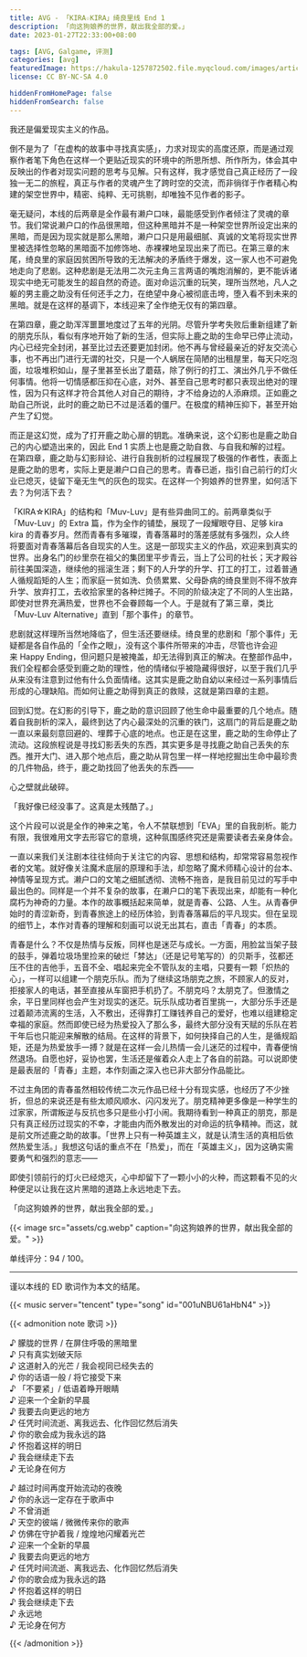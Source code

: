 ```yaml
---
title: AVG - 「KIRA☆KIRA」绮良里线 End 1
description: 「向这狗娘养的世界，献出我全部的爱。」
date: 2023-01-27T22:33:00+08:00

tags: [AVG, Galgame, 评测]
categories: [avg]
featuredImage: https://hakula-1257872502.file.myqcloud.com/images/article-covers/kira-kira.webp
license: CC BY-NC-SA 4.0

hiddenFromHomePage: false
hiddenFromSearch: false
---
```


<!--more-->

我还是偏爱现实主义的作品。

倒不是为了「在虚构的故事中寻找真实感」，力求对现实的高度还原，而是通过观察作者笔下角色在这样一个更贴近现实的环境中的所思所想、所作所为，体会其中反映出的作者对现实问题的思考与见解。只有这样，我才感觉自己真正经历了一段独一无二的旅程，真正与作者的灵魂产生了跨时空的交流，而非徜徉于作者精心构建的架空世界中，精密、纯粹、无可挑剔，却唯独不见作者的影子。

毫无疑问，本线的后两章是全作最有濑户口味，最能感受到作者倾注了灵魂的章节。我们常说濑户口的作品很黑暗，但这种黑暗并不是一种架空世界所设定出来的黑暗，而是因为现实就是那么黑暗，濑户口只是用最细腻、真诚的文笔将现实世界里被选择性忽略的黑暗面不加修饰地、赤裸裸地呈现出来了而已。在第三章的末尾，绮良里的家庭因贫困所导致的无法解决的矛盾终于爆发，这一家人也不可避免地走向了悲剧。这种悲剧是无法用二次元主角三言两语的嘴炮消解的，更不能诉诸现实中绝无可能发生的超自然的奇迹。面对命运沉重的玩笑，理所当然地，凡人之躯的男主鹿之助没有任何还手之力，在绝望中身心被彻底击垮，堕入看不到未来的黑暗。就是在这样的基调下，本线迎来了全作绝无仅有的第四章。

在第四章，鹿之助浑浑噩噩地度过了五年的光阴。尽管升学考失败后重新组建了新的朋克乐队，看似有序地开始了新的生活，但实际上鹿之助的生命早已停止流动，内心已经完全封闭，甚至比过去还要更加封闭。他不再与曾经最亲近的好友交流心事，也不再出门进行无谓的社交，只是一个人蜗居在简陋的出租屋里，每天只吃泡面，垃圾堆积如山，屋子里甚至长出了蘑菇，除了例行的打工、演出外几乎不做任何事情。他将一切情感都压抑在心底，对外、甚至自己思考时都只表现出绝对的理性，因为只有这样才符合其他人对自己的期待，才不给身边的人添麻烦。正如鹿之助自己所说，此时的鹿之助已不过是活着的僵尸。在极度的精神压抑下，甚至开始产生了幻觉。

而正是这幻觉，成为了打开鹿之助心扉的钥匙。准确来说，这个幻影也是鹿之助自己的内心塑造出来的，因此 End 1 实质上也是鹿之助自救、与自我和解的过程。在第四章，鹿之助与幻影辩论、进行自我剖析的过程展现了极强的作者性，表面上是鹿之助的思考，实际上更是濑户口自己的思考。青春已逝，指引自己前行的灯火业已熄灭，徒留下毫无生气的灰色的现实。在这样一个狗娘养的世界里，如何活下去？为何活下去？

「KIRA☆KIRA」的结构和「Muv-Luv」是有些异曲同工的。前两章类似于「Muv-Luv」的 Extra 篇，作为全作的铺垫，展现了一段耀眼夺目、足够 kira kira 的青春岁月。然而青春有多璀璨，青春落幕时的落差感就有多强烈，众人终将要面对青春落幕后各自现实的人生。这是一部现实主义的作品，欢迎来到真实的世界。出身名门的纱里奈在祖父的集团里平步青云，当上了公司的社长；天才殿谷前往美国深造，继续他的摇滚生涯；剩下的人升学的升学、打工的打工，过着普通人循规蹈矩的人生；而家庭一贫如洗、负债累累、父母卧病的绮良里则不得不放弃升学、放弃打工，去收拾家里的各种烂摊子。不同的阶级决定了不同的人生出路，即使对世界充满热爱，世界也不会眷顾每一个人。于是就有了第三章，类比「Muv-Luv Alternative」直到「那个事件」的章节。

悲剧就这样理所当然地降临了，但生活还要继续。绮良里的悲剧和「那个事件」无疑都是各自作品的「全作之眼」，没有这个事件所带来的冲击，尽管也许会迎来 Happy Ending，但问题只是被掩盖，却无法得到真正的解决。在整部作品中，我们全程都会感受到鹿之助的理性，他的情绪似乎被隐藏得很好，以至于我们几乎从来没有注意到过他有什么负面情绪。这其实是鹿之助自幼以来经过一系列事情后形成的心理缺陷。而如何让鹿之助得到真正的救赎，这就是第四章的主题。

回到幻觉。在幻影的引导下，鹿之助的意识回顾了他生命中最重要的几个地点。随着自我剖析的深入，最终到达了内心最深处的沉重的铁门，这扇门的背后是鹿之助一直以来最刻意回避的、埋葬于心底的地点。也正是在这里，鹿之助的生命停止了流动。这段旅程说是寻找幻影丢失的东西，其实更多是寻找鹿之助自己丢失的东西。推开大门、进入那个地点后，鹿之助从背包里一样一样地挖掘出生命中最珍贵的几件物品，终于，鹿之助找回了他丢失的东西——

心之壁就此破碎。

「我好像已经没事了。这真是太残酷了。」

这个片段可以说是全作的神来之笔，令人不禁联想到「EVA」里的自我剖析。能力有限，我很难用文字去形容它的意境，这种氛围感终究还是需要读者去亲身体会。

一直以来我们关注剧本往往倾向于关注它的内容、思想和结构，却常常容易忽视作者的文笔。就好像关注魔术底层的原理和手法，却忽略了魔术师精心设计的台本、神情等呈现方式。濑户口的文笔之细腻透彻、流畅不拖沓，是我目前见过的写手中最出色的。同样是一个并不复杂的故事，在濑户口的笔下表现出来，却能有一种化腐朽为神奇的力量。本作的故事概括起来简单，就是青春、公路、人生。从青春伊始时的青涩新奇，到青春旅途上的经历体验，到青春落幕后的平凡现实。但在呈现的细节上，本作对青春的理解和刻画可以说无出其右，直击「青春」的本质。

青春是什么？不仅是热情与反叛，同样也是迷茫与成长。一方面，用脸盆当架子鼓的鼓手，弹着垃圾场里捡来的破烂「棼达」（还是记号笔写的）的贝斯手，弦都还压不住的吉他手，五音不全、唱起来完全不管队友的主唱，只要有一颗「炽热的心」，一样可以组建一个朋克乐队。而为了继续这场朋克之旅，不顾家人的反对，拒接家人的电话，甚至直接从车窗把手机扔了。不朋克吗？太朋克了。但激情之余，平日里同样也会产生对现实的迷茫。玩乐队成功者百里挑一，大部分乐手还是过着颠沛流离的生活，入不敷出，还得靠打工赚钱养自己的爱好，也难以组建稳定幸福的家庭。然而即使已经为热爱投入了那么多，最终大部分没有天赋的乐队在若干年后也只能迎来解散的结局。在这样的背景下，如何抉择自己的人生，是循规蹈矩，还是为热爱放手一搏？就是在这样一会儿热情一会儿迷茫的过程中，青春便悄然退场。自愿也好，妥协也罢，生活还是催着众人走上了各自的前路。可以说即使是最表层的「青春」主题，本作刻画之深入也已非大部分作品能比。

不过主角团的青春虽然相较传统二次元作品已经十分有现实感，也经历了不少挫折，但总的来说还是有些太顺风顺水、闪闪发光了。朋克精神更多像是一种学生的过家家，所谓叛逆与反抗也多只是些小打小闹。我期待看到一种真正的朋克，那是只有真正经历过现实的不幸，才能由内而外散发出的对命运的抗争精神。而这，就是前文所述鹿之助的故事。「世界上只有一种英雄主义，就是认清生活的真相后依然热爱生活。」我想这句话的重点不在「热爱」，而在「英雄主义」，因为这确实需要勇气和强烈的意志——

即使引领前行的灯火已经熄灭，心中却留下了一颗小小的火种，而这颗看不见的火种便足以让我在这片黑暗的道路上永远地走下去。

「向这狗娘养的世界，献出我全部的爱。」

{{< image src="assets/cg.webp" caption="向这狗娘养的世界，献出我全部的爱。" >}}

单线评分：94 / 100。

---

谨以本线的 ED 歌词作为本文的结尾。

{{< music server="tencent" type="song" id="001uNBU61aHbN4" >}}

{{< admonition note 歌词 >}}

♪ 朦胧的世界 / 在屏住呼吸的黑暗里  
♪ 只有真实划破天际  
♪ 这道射入的光芒 / 我会视同已经失去的  
♪ 你的话语一般 / 将它接受下来  
♪ 「不要紧」/ 低语着睁开眼睛  
♪ 迎来一个全新的早晨  
♪ 我要去向更远的地方  
♪ 任凭时间流逝、离我远去、化作回忆然后消失  
♪ 你的歌会成为我永远的路  
♪ 怀抱着这样的明日  
♪ 我会继续走下去  
♪ 无论身在何方

♪ 越过时间再度开始流动的夜晚  
♪ 你的永远一定存在于歌声中  
♪ 不曾消逝  
♪ 天空的彼端 / 微微传来你的歌声  
♪ 仿佛在守护着我 / 煌煌地闪耀着光芒  
♪ 迎来一个全新的早晨  
♪ 我要去向更远的地方  
♪ 任凭时间流逝、离我远去、化作回忆然后消失  
♪ 你的歌会成为我永远的路  
♪ 怀抱着这样的明日  
♪ 我会继续走下去  
♪ 永远地  
♪ 无论身在何方

{{< /admonition >}}
